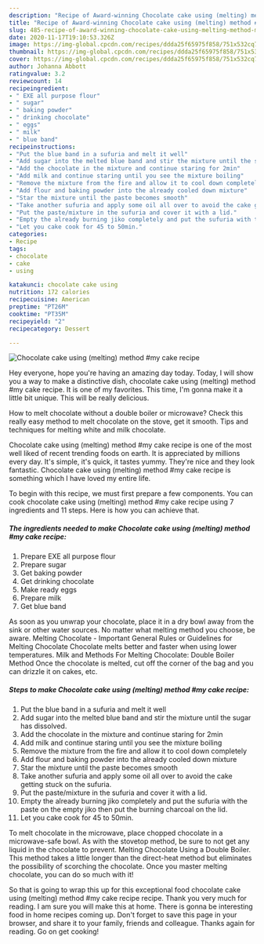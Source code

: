 ```yaml
---
description: "Recipe of Award-winning Chocolate cake using (melting) method #my cake recipe"
title: "Recipe of Award-winning Chocolate cake using (melting) method #my cake recipe"
slug: 485-recipe-of-award-winning-chocolate-cake-using-melting-method-my-cake-recipe
date: 2020-11-17T19:10:53.326Z
image: https://img-global.cpcdn.com/recipes/ddda25f65975f858/751x532cq70/chocolate-cake-using-melting-method-my-cake-recipe-recipe-main-photo.jpg
thumbnail: https://img-global.cpcdn.com/recipes/ddda25f65975f858/751x532cq70/chocolate-cake-using-melting-method-my-cake-recipe-recipe-main-photo.jpg
cover: https://img-global.cpcdn.com/recipes/ddda25f65975f858/751x532cq70/chocolate-cake-using-melting-method-my-cake-recipe-recipe-main-photo.jpg
author: Johanna Abbott
ratingvalue: 3.2
reviewcount: 14
recipeingredient:
- " EXE all purpose flour"
- " sugar"
- " baking powder"
- " drinking chocolate"
- " eggs"
- " milk"
- " blue band"
recipeinstructions:
- "Put the blue band in a sufuria and melt it well"
- "Add sugar into the melted blue band and stir the mixture until the sugar has dissolved."
- "Add the chocolate in the mixture and continue staring for 2min"
- "Add milk and continue staring until you see the mixture boiling"
- "Remove the mixture from the fire and allow it to cool down completely"
- "Add flour and baking powder into the already cooled down mixture"
- "Star the mixture until the paste becomes smooth"
- "Take another sufuria and apply some oil all over to avoid the cake getting stuck on the sufuria."
- "Put the paste/mixture in the sufuria and cover it with a lid."
- "Empty the already burning jiko completely and put the sufuria with the paste on the empty jiko then put the burning charcoal on the lid."
- "Let you cake cook for 45 to 50min."
categories:
- Recipe
tags:
- chocolate
- cake
- using

katakunci: chocolate cake using 
nutrition: 172 calories
recipecuisine: American
preptime: "PT26M"
cooktime: "PT35M"
recipeyield: "2"
recipecategory: Dessert

---
```



![Chocolate cake using (melting) method #my cake recipe](https://img-global.cpcdn.com/recipes/ddda25f65975f858/751x532cq70/chocolate-cake-using-melting-method-my-cake-recipe-recipe-main-photo.jpg)

Hey everyone, hope you're having an amazing day today. Today, I will show you a way to make a distinctive dish, chocolate cake using (melting) method #my cake recipe. It is one of my favorites. This time, I'm gonna make it a little bit unique. This will be really delicious.

How to melt chocolate without a double boiler or microwave? Check this really easy method to melt chocolate on the stove, get it smooth. Tips and techniques for melting white and milk chocolate.

Chocolate cake using (melting) method #my cake recipe is one of the most well liked of recent trending foods on earth. It is appreciated by millions every day. It's simple, it's quick, it tastes yummy. They're nice and they look fantastic. Chocolate cake using (melting) method #my cake recipe is something which I have loved my entire life.


To begin with this recipe, we must first prepare a few components. You can cook chocolate cake using (melting) method #my cake recipe using 7 ingredients and 11 steps. Here is how you can achieve that.

<!--inarticleads1-->

##### The ingredients needed to make Chocolate cake using (melting) method #my cake recipe:

1. Prepare  EXE all purpose flour
1. Prepare  sugar
1. Get  baking powder
1. Get  drinking chocolate
1. Make ready  eggs
1. Prepare  milk
1. Get  blue band


As soon as you unwrap your chocolate, place it in a dry bowl away from the sink or other water sources. No matter what melting method you choose, be aware. Melting Chocolate - Important General Rules or Guidelines for Melting Chocolate Chocolate melts better and faster when using lower temperatures. Milk and Methods For Melting Chocolate: Double Boiler Method Once the chocolate is melted, cut off the corner of the bag and you can drizzle it on cakes, etc. 

<!--inarticleads2-->

##### Steps to make Chocolate cake using (melting) method #my cake recipe:

1. Put the blue band in a sufuria and melt it well
1. Add sugar into the melted blue band and stir the mixture until the sugar has dissolved.
1. Add the chocolate in the mixture and continue staring for 2min
1. Add milk and continue staring until you see the mixture boiling
1. Remove the mixture from the fire and allow it to cool down completely
1. Add flour and baking powder into the already cooled down mixture
1. Star the mixture until the paste becomes smooth
1. Take another sufuria and apply some oil all over to avoid the cake getting stuck on the sufuria.
1. Put the paste/mixture in the sufuria and cover it with a lid.
1. Empty the already burning jiko completely and put the sufuria with the paste on the empty jiko then put the burning charcoal on the lid.
1. Let you cake cook for 45 to 50min.


To melt chocolate in the microwave, place chopped chocolate in a microwave-safe bowl. As with the stovetop method, be sure to not get any liquid in the chocolate to prevent. Melting Chocolate Using a Double Boiler. This method takes a little longer than the direct-heat method but eliminates the possibility of scorching the chocolate. Once you master melting chocolate, you can do so much with it! 

So that is going to wrap this up for this exceptional food chocolate cake using (melting) method #my cake recipe recipe. Thank you very much for reading. I am sure you will make this at home. There is gonna be interesting food in home recipes coming up. Don't forget to save this page in your browser, and share it to your family, friends and colleague. Thanks again for reading. Go on get cooking!
